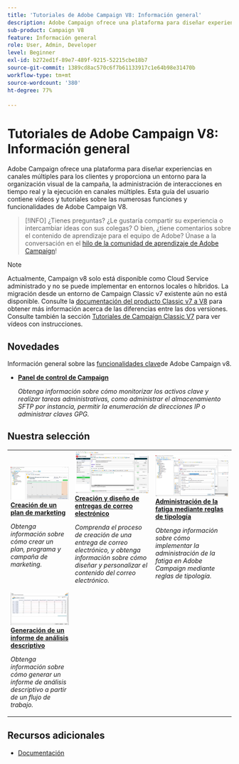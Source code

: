 ```yaml
---
title: 'Tutoriales de Adobe Campaign V8: Información general'
description: Adobe Campaign ofrece una plataforma para diseñar experiencias en canales múltiples para los clientes y proporciona un entorno para la organización visual de la campaña, la administración de interacciones en tiempo real y la ejecución en canales múltiples. Esta guía del usuario contiene vídeos y tutoriales sobre las numerosas funciones y funcionalidades de Adobe Campaign Standard.
sub-product: Campaign V8
feature: Información general
role: User, Admin, Developer
level: Beginner
exl-id: b272ed1f-89e7-489f-9215-52215cbe18b7
source-git-commit: 1389cd8ac570c6f7b61133917c1e64b98e31470b
workflow-type: tm+mt
source-wordcount: '380'
ht-degree: 77%

---
```


# Tutoriales de Adobe Campaign V8: Información general

Adobe Campaign ofrece una plataforma para diseñar experiencias en canales múltiples para los clientes y proporciona un entorno para la organización visual de la campaña, la administración de interacciones en tiempo real y la ejecución en canales múltiples. Esta guía del usuario contiene vídeos y tutoriales sobre las numerosas funciones y funcionalidades de Adobe Campaign V8.

>[!INFO]
> ¿Tienes preguntas? ¿Le gustaría compartir su experiencia o intercambiar ideas con sus colegas? O bien, ¿tiene comentarios sobre el contenido de aprendizaje para el equipo de Adobe? Únase a la conversación en el [hilo de la comunidad de aprendizaje de Adobe Campaign](https://experienceleaguecommunities.adobe.com/t5/adobe-campaign-classic/join-the-discussion-around-adobe-campaign-learning/td-p/419096)!

>[!NOTE]
> Actualmente, Campaign v8 solo está disponible como Cloud Service administrado y no se puede implementar en entornos locales o híbridos. La migración desde un entorno de Campaign Classic v7 existente aún no está disponible.
>Consulte la [documentación del producto Classic v7 a V8](https://experienceleague.adobe.com/docs/campaign/campaign-v8/start/capability-matrix.html?lang=es) para obtener más información acerca de las diferencias entre las dos versiones. Consulte también la sección [Tutoriales de Campaign Classic V7](https://experienceleague.adobe.com/docs/campaign-classic-learn/tutorials/overview.html?lang=es) para ver vídeos con instrucciones.

## Novedades

Información general sobre las [funcionalidades clave](https://experienceleague.adobe.com/docs/campaign/campaign-v8/start/whats-new.html?lang=es)de Adobe Campaign v8.

* **[Panel de control de Campaign](https://experienceleague.adobe.com/docs/campaign-learn/control-panel/control-panel-overview.html)**

   *Obtenga información sobre cómo monitorizar los activos clave y realizar tareas administrativas, como administrar el almacenamiento SFTP por instancia, permitir la enumeración de direcciones IP o administrar claves GPG.*

## Nuestra selección

<table>
<tr>
  <td>
    <a href="/help/get-started/create-a-marketing-plan-programs-and-campaigns.md">
      <img alt="Creación de planes, programas y campañas de marketing (vídeo)" src="./assets/333810.jpg"/>
    </a>
    <div>
      <a href="/help/get-started/create-a-marketing-plan-programs-and-campaigns.md">
    <strong>Creación de un plan de marketing</strong>
    </a>
    </div>
    <p>
    <em>Obtenga información sobre cómo crear un plan, programa y campaña de marketing.</em>
    <p>
  </td>
   <td>
    <a href="./content-creation/create-and-design-email-deliveries.md">
      <img alt="Creación y diseño de entregas de correo electrónico (vídeo)" src="./assets/333476.jpg" />
    </a>
    <div>
      <a href="./content-creation/create-and-design-email-deliveries.md">
    <strong>Creación y diseño de entregas de correo electrónico</strong>
    </a>
    </div> 
    <p>
    <em>Comprenda el proceso de creación de una entrega de correo electrónico, y obtenga información sobre cómo diseñar y personalizar el contenido del correo electrónico.
</em>
    <p>
  </td>
  <td>
    <a href="./send-messages/fatigue-management/typology-rules-for-fatigue-management.md">
      <img alt="Administración de la fatiga mediante reglas de tipología (vídeo)" src="./assets/333787.jpg" />
    </a>
    <div>
      <a href="./send-messages/fatigue-management/typology-rules-for-fatigue-management.md">
    <strong>Administración de la fatiga mediante reglas de tipología</strong>
    </a>
    </div>
    <p>
    <em>Obtenga información sobre cómo implementar la administración de la fatiga en Adobe Campaign mediante reglas de tipología. </em>
    <p>
  </td>
</tr>
<tr>
</td>
  <td>
    <a href="./reporting/generate-a-descriptive-analysis-report.md">
      <img alt="Generación de un informe de análisis descriptivo" src="./assets/333994.jpg" />
    </a>
    <div>
      <a href="./reporting/generate-a-descriptive-analysis-report.md">
    <strong>Generación de un informe de análisis descriptivo</strong>
    </a>
    </div>
    <p>
    <em>Obtenga información sobre cómo generar un informe de análisis descriptivo a partir de un flujo de trabajo.</em>
    <p>
  </td>

</table>

## Recursos adicionales

* [Documentación](https://experienceleague.adobe.com/docs/campaign-v8.html?lang=es)
